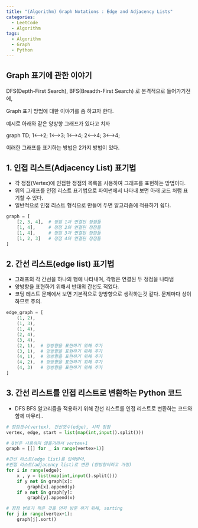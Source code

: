 ```yaml
---
title: "(Algorithm) Graph Notations : Edge and Adjacency Lists"
categories:
  - LeetCode
  - Algorithm
tags:
  - Algorithm
  - Graph
  - Python
---
```


## Graph 표기에 관한 이야기

DFS(Depth-First Search), BFS(Breadth-First Search) 로 본격적으로 들어가기전에,

Graph 표기 방법에 대한 이야기를 좀 하고자 한다.

예시로 아래와 같은 양방향 그래프가 있다고 치자

<div class="mermaid"> 
    graph TD;
        1<-->2;
        1<-->3;
        1<-->4;
        2<-->4;
        3<-->4;
</div>

이러한 그래프를 표기하는 방법은 2가지 방법이 있다.

## 1. 인접 리스트(Adjacency List) 표기법
- 각 정점(Vertex)에 인접한 정점의 목록을 사용하여 그래프를 표현하는 방법이다.
- 위의 그래프를 인접 리스트 표기법으로 파이썬에서 나타내 보면 아래 코드 처럼 표기할 수 있다.
- 일반적으로 인접 리스트 형식으로 만들어 두면 알고리즘에 적용하기 쉽다.

```python
graph = [
    [2, 3, 4],  # 정점 1과 연결된 정점들
    [1, 4],     # 정점 2와 연결된 정점들
    [1, 4],     # 정점 3과 연결된 정점들
    [1, 2, 3]   # 정점 4와 연결된 정점들
]
```

## 2. 간선 리스트(edge list) 표기법
- 그래프의 각 간선을 하나의 행에 나타내며, 각행은 연결된 두 정점을 나타냄
- 양방향을 표현하기 위해서 반대의 간선도 적었다. 
- 코딩 테스트 문제에서 보면 기본적으로 양방향으로 생각하는것 같다. 문제마다 상이하므로 주의.

```python
edge_graph = [
    (1, 2),
    (1, 3),
    (1, 4),
    (2, 4),
    (3, 4),
    (2, 1),  # 양방향을 표현하기 위해 추가
    (3, 1),  # 양방향을 표현하기 위해 추가
    (4, 1),  # 양방향을 표현하기 위해 추가
    (4, 2),  # 양방향을 표현하기 위해 추가
    (4, 3)   # 양방향을 표현하기 위해 추가
]
```

## 3. 간선 리스트를 인접 리스트로 변환하는 Python 코드
- DFS BFS 알고리즘을 적용하기 위해 간선 리스트를 인접 리스트로 변환하는 코드와 함께 마무리..

```python
# 정점갯수(vertex), 간선갯수(edge), 시작 정점 
vertex, edge, start = list(map(int,input().split()))

# 0번은 사용하지 않을거라서 vertex+1
graph = [[] for _ in range(vertex+1)]

#간선 리스트(edge list)를 입력받아,
#인접 리스트(adjacency list)로 변환 (양방향이라고 가정)
for i in range(edge):
    x , y = list(map(int,input().split()))
    if y not in graph[x]:
        graph[x].append(y)
    if x not in graph[y]:
        graph[y].append(x)

# 정점 번호가 작은 것을 먼저 방문 하기 위해, sorting
for j in range(vertex+1):
    graph[j].sort()
```